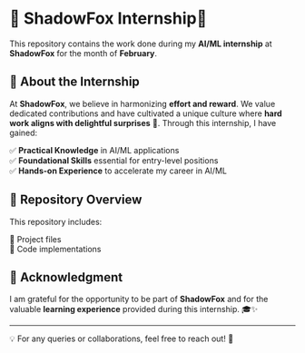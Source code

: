 # 🚀 ShadowFox Internship🦊

This repository contains the work done during my **AI/ML internship** at **ShadowFox** for the month of **February**.

## 🎯 About the Internship
At **ShadowFox**, we believe in harmonizing **effort and reward**. We value dedicated contributions and have cultivated a unique culture where **hard work aligns with delightful surprises** 🎁. Through this internship, I have gained:

✅ **Practical Knowledge** in AI/ML applications  
✅ **Foundational Skills** essential for entry-level positions  
✅ **Hands-on Experience** to accelerate my career in AI/ML  

## 📂 Repository Overview
This repository includes:

📌 Project files  
📌 Code implementations   

## 🙌 Acknowledgment
I am grateful for the opportunity to be part of **ShadowFox** and for the valuable **learning experience** provided during this internship. 🎓✨

---
💡 For any queries or collaborations, feel free to reach out! 🤝

